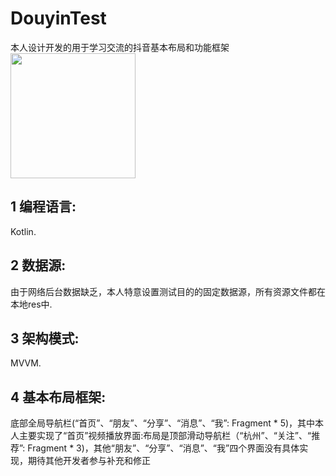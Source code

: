 # DouyinTest
本人设计开发的用于学习交流的抖音基本布局和功能框架  
<img src="http://m.qpic.cn/psc?/V5221UAJ45VcQO0F0NZY2GGZQG183Wwv/45NBuzDIW489QBoVep5mcYRBBJOQxEX0RjDT6glgqaXanK4wZB96n4uDG36N1KT5s47qbdw39WbA2IxC5RjcJ6e0rpZxJDHLM*mHuL75JE0!/b&bo=OAQkCQAAAAABFyE!&rf=viewer_4" width="200">


## 1 编程语言:   
   Kotlin. 

## 2 数据源:   
   由于网络后台数据缺乏，本人特意设置测试目的的固定数据源，所有资源文件都在本地res中. 

## 3 架构模式:   
   MVVM. 

## 4 基本布局框架:   
   底部全局导航栏(“首页”、“朋友”、“分享”、“消息”、“我”: Fragment * 5)，其中本人主要实现了“首页”视频播放界面:布局是顶部滑动导航栏（“杭州”、“关注”、“推荐”: Fragment * 3)，其他“朋友”、“分享”、“消息”、“我”四个界面没有具体实现，期待其他开发者参与补充和修正
                
              
        
                
   

